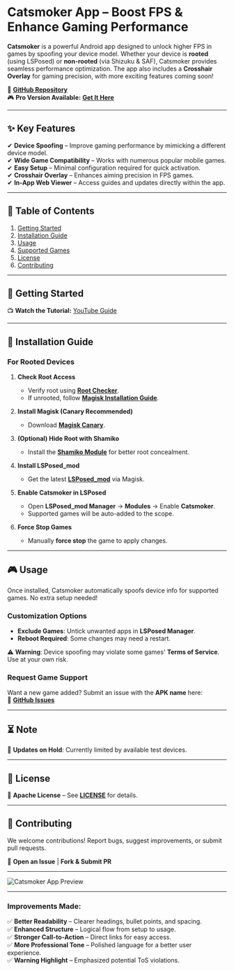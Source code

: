 # **Catsmoker App** – Boost FPS & Enhance Gaming Performance  

**Catsmoker** is a powerful Android app designed to unlock higher FPS in games by spoofing your device model. Whether your device is **rooted** (using LSPosed) or **non-rooted** (via Shizuku & SAF), Catsmoker provides seamless performance optimization. The app also includes a **Crosshair Overlay** for gaming precision, with more exciting features coming soon!  

🔗 **[GitHub Repository](https://github.com/Xposed-Modules-Repo/com.app.catsmoker)**  
🎮 **Pro Version Available:** **[Get It Here](https://catsmoker.sell.app/product/catsmoker-app?store=catsmoker&quantity=1)**  

---

## **✨ Key Features**  
✔ **Device Spoofing** – Improve gaming performance by mimicking a different device model.  
✔ **Wide Game Compatibility** – Works with numerous popular mobile games.  
✔ **Easy Setup** – Minimal configuration required for quick activation.  
✔ **Crosshair Overlay** – Enhances aiming precision in FPS games.  
✔ **In-App Web Viewer** – Access guides and updates directly within the app.  

---

## **📖 Table of Contents**  
1. [Getting Started](#getting-started)  
2. [Installation Guide](#installation-guide)  
3. [Usage](#usage)  
4. [Supported Games](#supported-games)  
5. [License](#license)  
6. [Contributing](#contributing)  

---

## **🚀 Getting Started**  
📺 **Watch the Tutorial:** [YouTube Guide](https://youtu.be/Ie0vEiQaQek)  

---

## **📲 Installation Guide**  

### **For Rooted Devices**  
1. **Check Root Access**  
   - Verify root using **[Root Checker](https://play.google.com/store/apps/details?id=com.joeykrim.rootcheck&hl=en)**.  
   - If unrooted, follow **[Magisk Installation Guide](https://topjohnwu.github.io/Magisk/)**.  

2. **Install Magisk (Canary Recommended)**  
   - Download **[Magisk Canary](https://github.com/topjohnwu/Magisk/releases/tag/canary-27008)**.  

3. **(Optional) Hide Root with Shamiko**  
   - Install the **[Shamiko Module](https://github.com/LSPosed/LSPosed.github.io/releases)** for better root concealment.  

4. **Install LSPosed_mod**  
   - Get the latest **[LSPosed_mod](https://github.com/mywalkb/LSPosed_mod/releases)** via Magisk.  

5. **Enable Catsmoker in LSPosed**  
   - Open **LSPosed_mod Manager** → **Modules** → Enable **Catsmoker**.  
   - Supported games will be auto-added to the scope.  

6. **Force Stop Games**  
   - Manually **force stop** the game to apply changes.  

---

## **🎮 Usage**  
Once installed, Catsmoker automatically spoofs device info for supported games. No extra setup needed!  

### **Customization Options**  
- **Exclude Games**: Untick unwanted apps in **LSPosed Manager**.  
- **Reboot Required**: Some changes may need a restart.  

⚠ **Warning**: Device spoofing may violate some games' **Terms of Service**. Use at your own risk.  

### **Request Game Support**  
Want a new game added? Submit an issue with the **APK name** here:  
🔗 **[GitHub Issues](https://github.com/catsmoker/com.app.catsmoker/issues)**  

---

## **⏳ Note**  
🔧 **Updates on Hold**: Currently limited by available test devices.  

---

## **📜 License**  
📄 **Apache License** – See **[LICENSE](LICENSE)** for details.  

---

## **🤝 Contributing**  
We welcome contributions! Report bugs, suggest improvements, or submit pull requests.  

📌 **Open an Issue** | **Fork & Submit PR**  

---

![Catsmoker App Preview](https://github.com/user-attachments/assets/5f0812d4-5636-434c-8ec0-1dd7fc427015)  

---

### **Improvements Made:**  
✅ **Better Readability** – Clearer headings, bullet points, and spacing.  
✅ **Enhanced Structure** – Logical flow from setup to usage.  
✅ **Stronger Call-to-Action** – Direct links for easy access.  
✅ **More Professional Tone** – Polished language for a better user experience.  
✅ **Warning Highlight** – Emphasized potential ToS violations.  
